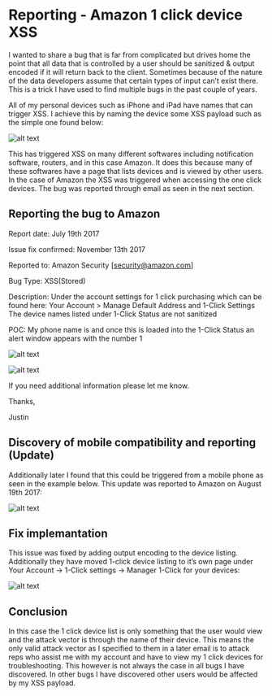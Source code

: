 # Reporting - Amazon 1 click device XSS

I wanted to share a bug that is far from complicated but drives home the point that all data that is controlled by a user should be sanitized & output encoded if it will return back to the client. Sometimes because of the nature of the data developers assume that certain types of input can’t exist there. This is a trick I have used to find multiple bugs in the past couple of years.

All of my personal devices such as iPhone and iPad  have names that can trigger XSS. I achieve this by naming the device some XSS payload such as the simple one found below:

![alt text](.img/Amazon%20-%201%20click%20XSS%20iphone%20payload.png)

This has triggered XSS on many different softwares including notification software, routers, and in this case Amazon. It does this because many of these softwares have a page that lists devices and is viewed by other users. In the case of Amazon the XSS was triggered when accessing the one click devices. The bug was reported through email as seen in the next section.

## Reporting the bug to Amazon

Report date: July 19th 2017

Issue fix confirmed: November 13th 2017

Reported to: Amazon Security [security@amazon.com]

Bug Type: XSS(Stored)

Description:
Under the account settings for 1 click purchasing which can be found here:
Your Account > Manage Default Address and 1-Click Settings
The device names listed under 1-Click Status are not sanitized
 
POC:
My phone name is <script>alert(1)</script> and once this is loaded into the 1-Click Status an alert window appears with the number 1

![alt text](.img/Amazon%20-%201%20click%20XSS%20POC.png)

![alt text](.img/Amazon%20-%201%20click%20XSS%20browser%20console.png)

If you need additional information please let me know.

Thanks,

Justin

## Discovery of mobile compatibility and reporting (Update)

Additionally later I found that this could be triggered from a mobile phone as seen in the example below. This update was reported to Amazon on August 19th 2017:

![alt text](.img/Amazon%20-%201%20click%20XSS%20mobile%20POC.png)

## Fix implemantation

This issue was fixed by adding output encoding to the device listing. Additionally they have moved 1-click device listing to it’s own page under Your Account -> 1-Click settings -> Manager 1-Click for your devices:

![alt text](.img/Amazon%20-%201%20click%20XSS%20-%20fix.png)

## Conclusion

In this case the 1 click device list is only something that the user would view and the attack vector is through the name of their device. This means the only valid attack vector as I specified to them in a later email is to attack reps who assist me with my account and have to view my 1 click devices for troubleshooting. This however is not always the case in all bugs I have discovered. In other bugs I have discovered other users would be affected by my XSS payload.
